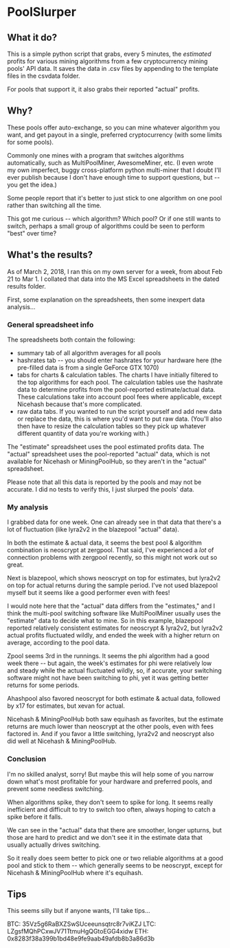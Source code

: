 # PoolSlurper

## What it do?
This is a simple python script that grabs, every 5 minutes, the *estimated* profits for various mining algorithms from a few cryptocurrency mining pools' API data. It saves the data in .csv files by appending to the template files in the csvdata folder.

For pools that support it, it also grabs their reported "actual" profits.

## Why?
These pools offer auto-exchange, so you can mine whatever algorithm you want, and get payout in a single, preferred cryptocurrency (with some limits for some pools).

Commonly one mines with a program that switches algorithms automatically, such as MultiPoolMiner, AwesomeMiner, etc. (I even wrote my own imperfect, buggy cross-platform python multi-miner that I doubt I'll ever publish because I don't have enough time to support questions, but -- you get the idea.)

Some people report that it's better to just stick to one algorithm on one pool rather than switching all the time.

This got me curious -- which algorithm? Which pool? Or if one still wants to switch, perhaps a small group of algorithms could be seen to perform "best" over time?

## What's the results?
As of March 2, 2018, I ran this on my own server for a week, from about Feb 21 to Mar 1. I collated that data into the MS Excel spreadsheets in the dated results folder.

First, some explanation on the spreadsheets, then some inexpert data analysis...

### General spreadsheet info
The spreadsheets both contain the following:

* summary tab of all algorithm averages for all pools
* hashrates tab -- you should enter hashrates for your hardware here (the pre-filled data is from a single GeForce GTX 1070)
* tabs for charts & calculation tables. The charts I have initially filtered to the top algorithms for each pool. The calculation tables use the hashrate data to determine profits from the pool-reported estimate/actual data. These calculations take into account pool fees where applicable, except Nicehash because that's more complicated.
* raw data tabs. If you wanted to run the script yourself and add new data or replace the data, this is where you'd want to put raw data. (You'll also then have to resize the calculation tables so they pick up whatever different quantity of data you're working with.)

The "estimate" spreadsheet uses the pool estimated profits data. The "actual" spreadsheet uses the pool-reported "actual" data, which is not available for Nicehash or MiningPoolHub, so they aren't in the "actual" spreadsheet.

Please note that all this data is reported by the pools and may not be accurate. I did no tests to verify this, I just slurped the pools' data.

### My analysis
I grabbed data for one week. One can already see in that data that there's a lot of fluctuation (like lyra2v2 in the blazepool "actual" data).

In both the estimate & actual data, it seems the best pool & algorithm combination is neoscrypt at zergpool. That said, I've experienced a *lot* of connection problems with zergpool recently, so this might not work out so great.

Next is blazepool, which shows neoscrypt on top for estimates, but lyra2v2 on top for actual returns during the sample period. I've not used blazepool myself but it seems like a good performer even with fees!

I would note here that the "actual" data differs from the "estimates," and I think the multi-pool switching software like MultiPoolMiner usually uses the "estimate" data to decide what to mine. So in this example, blazepool reported relatively consistent estimates for neoscrypt & lyra2v2, but lyra2v2 actual profits fluctuated wildly, and ended the week with a higher return on average, according to the pool data.

Zpool seems 3rd in the runnings. It seems the phi algorithm had a good week there -- but again, the week's estimates for phi were relatively low and steady while the actual fluctuated wildly, so, if accurate, your switching software might not have been switching to phi, yet it was getting better returns for some periods.

Ahashpool also favored neoscrypt for both estimate & actual data, followed by x17 for estimates, but xevan for actual.

Nicehash & MiningPoolHub both saw equihash as favorites, but the estimate returns are much lower than neoscrypt at the other pools, even with fees factored in. And if you favor a little switching, lyra2v2 and neoscrypt also did well at Nicehash & MiningPoolHub.

### Conclusion
I'm no skilled analyst, sorry! But maybe this will help some of you narrow down what's most profitable for your hardware and preferred pools, and prevent some needless switching.

When algorithms spike, they don't seem to spike for long. It seems really inefficient and difficult to try to switch too often, always hoping to catch a spike before it falls.

We can see in the "actual" data that there are smoother, longer upturns, but those are hard to predict and we don't see it in the estimate data that usually actually drives switching.

So it really does seem better to pick one or two reliable algorithms at a good pool and stick to them -- which generally seems to be neoscrypt, except for Nicehash & MiningPoolHub where it's equihash.

## Tips
This seems silly but if anyone wants, I'll take tips...

BTC: 35Vz5g6RaBXZSwSUceeunsqtrc8r7viKZJ
LTC: LZgsfMQhPCxwJV71TtmuHgQGtoEGG4xidw
ETH: 0x8283f38a399b1bd48e9fe9aab49afdb8b3a86d3b
